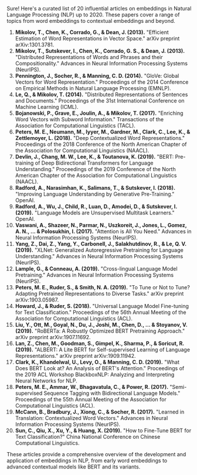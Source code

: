 Sure! Here's a curated list of 20 influential articles on embeddings in Natural Language Processing (NLP) up to 2020. These papers cover a range of topics from word embeddings to contextual embeddings and beyond.

1. **Mikolov, T., Chen, K., Corrado, G., & Dean, J. (2013).** "Efficient Estimation of Word Representations in Vector Space." arXiv preprint arXiv:1301.3781.
2. **Mikolov, T., Sutskever, I., Chen, K., Corrado, G. S., & Dean, J. (2013).** "Distributed Representations of Words and Phrases and their Compositionality." Advances in Neural Information Processing Systems (NeurIPS).
3. **Pennington, J., Socher, R., & Manning, C. D. (2014).** "GloVe: Global Vectors for Word Representation." Proceedings of the 2014 Conference on Empirical Methods in Natural Language Processing (EMNLP).
4. **Le, Q., & Mikolov, T. (2014).** "Distributed Representations of Sentences and Documents." Proceedings of the 31st International Conference on Machine Learning (ICML).
5. **Bojanowski, P., Grave, E., Joulin, A., & Mikolov, T. (2017).** "Enriching Word Vectors with Subword Information." Transactions of the Association for Computational Linguistics (TACL).
6. **Peters, M. E., Neumann, M., Iyyer, M., Gardner, M., Clark, C., Lee, K., & Zettlemoyer, L. (2018).** "Deep Contextualized Word Representations." Proceedings of the 2018 Conference of the North American Chapter of the Association for Computational Linguistics (NAACL).
7. **Devlin, J., Chang, M. W., Lee, K., & Toutanova, K. (2019).** "BERT: Pre-training of Deep Bidirectional Transformers for Language Understanding." Proceedings of the 2019 Conference of the North American Chapter of the Association for Computational Linguistics (NAACL).
8. **Radford, A., Narasimhan, K., Salimans, T., & Sutskever, I. (2018).** "Improving Language Understanding by Generative Pre-Training." OpenAI.
9. **Radford, A., Wu, J., Child, R., Luan, D., Amodei, D., & Sutskever, I. (2019).** "Language Models are Unsupervised Multitask Learners." OpenAI.
10. **Vaswani, A., Shazeer, N., Parmar, N., Uszkoreit, J., Jones, L., Gomez, A. N., ... & Polosukhin, I. (2017).** "Attention is All You Need." Advances in Neural Information Processing Systems (NeurIPS).
11. **Yang, Z., Dai, Z., Yang, Y., Carbonell, J., Salakhutdinov, R., & Le, Q. V. (2019).** "XLNet: Generalized Autoregressive Pretraining for Language Understanding." Advances in Neural Information Processing Systems (NeurIPS).
12. **Lample, G., & Conneau, A. (2019).** "Cross-lingual Language Model Pretraining." Advances in Neural Information Processing Systems (NeurIPS).
13. **Peters, M. E., Ruder, S., & Smith, N. A. (2019).** "To Tune or Not to Tune? Adapting Pretrained Representations to Diverse Tasks." arXiv preprint arXiv:1903.05987.
14. **Howard, J., & Ruder, S. (2018).** "Universal Language Model Fine-tuning for Text Classification." Proceedings of the 56th Annual Meeting of the Association for Computational Linguistics (ACL).
15. **Liu, Y., Ott, M., Goyal, N., Du, J., Joshi, M., Chen, D., ... & Stoyanov, V. (2019).** "RoBERTa: A Robustly Optimized BERT Pretraining Approach." arXiv preprint arXiv:1907.11692.
16. **Lan, Z., Chen, M., Goodman, S., Gimpel, K., Sharma, P., & Soricut, R. (2019).** "ALBERT: A Lite BERT for Self-supervised Learning of Language Representations." arXiv preprint arXiv:1909.11942.
17. **Clark, K., Khandelwal, U., Levy, O., & Manning, C. D. (2019).** "What Does BERT Look at? An Analysis of BERT's Attention." Proceedings of the 2019 ACL Workshop BlackboxNLP: Analyzing and Interpreting Neural Networks for NLP.
18. **Peters, M. E., Ammar, W., Bhagavatula, C., & Power, R. (2017).** "Semi-supervised Sequence Tagging with Bidirectional Language Models." Proceedings of the 55th Annual Meeting of the Association for Computational Linguistics (ACL).
19. **McCann, B., Bradbury, J., Xiong, C., & Socher, R. (2017).** "Learned in Translation: Contextualized Word Vectors." Advances in Neural Information Processing Systems (NeurIPS).
20. **Sun, C., Qiu, X., Xu, Y., & Huang, X. (2019).** "How to Fine-Tune BERT for Text Classification?" China National Conference on Chinese Computational Linguistics.

These articles provide a comprehensive overview of the development and application of embeddings in NLP, from early word embeddings to advanced contextual models like BERT and its variants.
